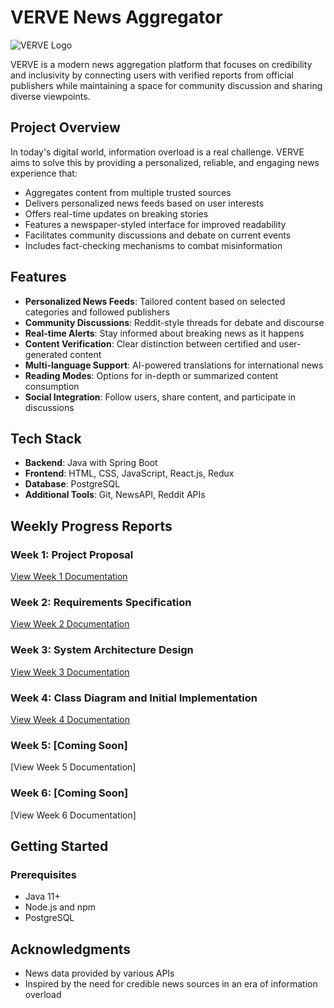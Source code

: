 # VERVE News Aggregator

![VERVE Logo](https://via.placeholder.com/150)

VERVE is a modern news aggregation platform that focuses on credibility and inclusivity by connecting users with verified reports from official publishers while maintaining a space for community discussion and sharing diverse viewpoints.

## Project Overview

In today's digital world, information overload is a real challenge. VERVE aims to solve this by providing a personalized, reliable, and engaging news experience that:

- Aggregates content from multiple trusted sources
- Delivers personalized news feeds based on user interests
- Offers real-time updates on breaking stories
- Features a newspaper-styled interface for improved readability
- Facilitates community discussions and debate on current events
- Includes fact-checking mechanisms to combat misinformation

## Features

- **Personalized News Feeds**: Tailored content based on selected categories and followed publishers
- **Community Discussions**: Reddit-style threads for debate and discourse
- **Real-time Alerts**: Stay informed about breaking news as it happens
- **Content Verification**: Clear distinction between certified and user-generated content
- **Multi-language Support**: AI-powered translations for international news
- **Reading Modes**: Options for in-depth or summarized content consumption
- **Social Integration**: Follow users, share content, and participate in discussions

## Tech Stack

- **Backend**: Java with Spring Boot
- **Frontend**: HTML, CSS, JavaScript, React.js, Redux
- **Database**: PostgreSQL
- **Additional Tools**: Git, NewsAPI, Reddit APIs

## Weekly Progress Reports

### Week 1: Project Proposal
[View Week 1 Documentation](https://github.com/user-attachments/files/19657895/Verve-NewsAggregator.-.Week1.pdf)


### Week 2: Requirements Specification
[View Week 2 Documentation](https://github.com/user-attachments/files/19657897/Verve-NewsAggregator.-.Week2.pdf)


### Week 3: System Architecture Design
[View Week 3 Documentation](https://github.com/user-attachments/files/19657901/Verve-NewsAggregator.-.Week3.pdf)


### Week 4: Class Diagram and Initial Implementation
[View Week 4 Documentation](https://github.com/user-attachments/files/19657903/Verve-NewsAggregator.-.Week4.pdf)


### Week 5: [Coming Soon]
[View Week 5 Documentation]

### Week 6: [Coming Soon]
[View Week 6 Documentation]

## Getting Started

### Prerequisites
- Java 11+
- Node.js and npm
- PostgreSQL

## Acknowledgments

- News data provided by various APIs
- Inspired by the need for credible news sources in an era of information overload
